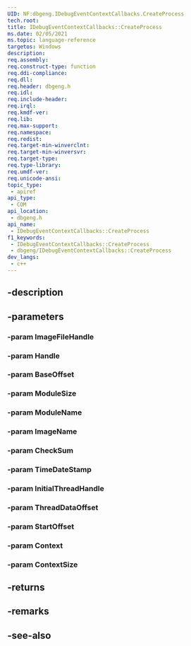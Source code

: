 ```yaml
---
UID: NF:dbgeng.IDebugEventContextCallbacks.CreateProcess
tech.root: 
title: IDebugEventContextCallbacks::CreateProcess
ms.date: 02/05/2021
ms.topic: language-reference
targetos: Windows
description: 
req.assembly: 
req.construct-type: function
req.ddi-compliance: 
req.dll: 
req.header: dbgeng.h
req.idl: 
req.include-header: 
req.irql: 
req.kmdf-ver: 
req.lib: 
req.max-support: 
req.namespace: 
req.redist: 
req.target-min-winverclnt: 
req.target-min-winversvr: 
req.target-type: 
req.type-library: 
req.umdf-ver: 
req.unicode-ansi: 
topic_type:
 - apiref
api_type:
 - COM
api_location:
 - dbgeng.h
api_name:
 - IDebugEventContextCallbacks::CreateProcess
f1_keywords:
 - IDebugEventContextCallbacks::CreateProcess
 - dbgeng/IDebugEventContextCallbacks::CreateProcess
dev_langs:
 - c++
---
```


## -description

## -parameters

### -param ImageFileHandle

### -param Handle

### -param BaseOffset

### -param ModuleSize

### -param ModuleName

### -param ImageName

### -param CheckSum

### -param TimeDateStamp

### -param InitialThreadHandle

### -param ThreadDataOffset

### -param StartOffset

### -param Context

### -param ContextSize

## -returns

## -remarks

## -see-also

